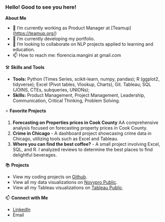 ### Hello! Good to see you here!

**About Me**
 
- 🔭 I’m currently working as Product Manager at [Teamup] (https://teamup.org/)
- 🌱 I’m currently developing my portfolio.
- 👯 I’m looking to collaborate on NLP projects applied to learning and education.
- 📫 How to reach me: florencia.mangini at gmail.com


🛠 **Skills and Tools**

- **Tools:** Python (Times Series, scikit-learn, numpy, pandas); R (ggplot2, tidyverse); Excel (Pivot tables, Vlookup, Charts), Git. Tableau; SQL (JOINS, CTEs, subqueries, UNIONs); 
- **Skills:** Product Management, Project Management, Leadership, Communication, Critical Thinking, Problem Solving. 


⭐ **Favorite Projects**

1. **Forecasting on Properties prices in Cook County** AA comprehensive analysis focused on forecasting property prices in Cook County.
2. **Crime in Chicago** - A dashboard project showcasing crime data in Chicago, utilizing tools such as Excel and Tableau.
3. **Where you can find the best coffee?** - A small project involving Excel, SQL, and R. I analyzed reviews to determine the best places to find delightful beverages.



📚 **Projects**

- View my coding projects on [Github](#).
- View all my data visualizations on [Novypro Public](https://www.novypro.com/profile_projects/florencia).
- View all my Tableau visualizations on [Tableau Public](https://public.tableau.com/app/profile/florencia.mangini4871/vizzes).
 
📫 **Connect with Me**

- [LinkedIn](https://www.linkedin.com/in/flomangini/)
- Email
